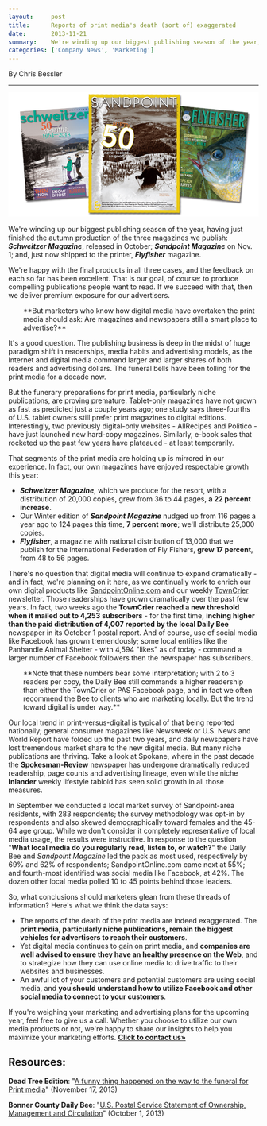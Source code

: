 ```yaml
---
layout:     post
title:      Reports of print media's death (sort of) exaggerated
date:       2013-11-21
summary:    We're winding up our biggest publishing season of the year, having just finished the autumn production of the three magazines we publish. Schweitzer Magazine, released in October; Sandpoint Magazine on Nov. 1; and, just now shipped to the printer, Flyfisher magazine. We're happy with the final products in all three cases, and the feedback on each so far has been excellent. Our goal, of course is to produce compelling publications people want to read. If we succeed with that, then we deliver premium exposure for our advertisers.
categories: ['Company News', 'Marketing']
---
```


By Chris Bessler

***

<a data-mediabox href="/images/w14covers.jpg"><img class="aligncenter" src="/images/w14covers.jpg" /></a>

We're winding up our biggest publishing season of the year, having just finished the autumn production of the three magazines we publish: <strong><em>Schweitzer Magazine</em></strong>, released in October; <strong><em>Sandpoint Magazine</em></strong> on Nov. 1; and, just now shipped to the printer, <strong><em>Flyfisher</em></strong> magazine.

We're happy with the final products in all three cases, and the feedback on each so far has been excellent. That is our goal, of course: to produce compelling publications people want to read. If we succeed with that, then we deliver premium exposure for our advertisers.

<p style="padding-left: 30px;"> **But marketers who know how digital media have overtaken the print media should ask: Are magazines and newspapers still a smart place to advertise?** </p>

It's a good question. The publishing business is deep in the midst of huge paradigm shift in readerships, media habits and advertising models, as the Internet and digital media command larger and larger shares of both readers and advertising dollars. The funeral bells have been tolling for the print media for a decade now.

But the funerary preparations for print media, particularly niche publications, are proving premature. Tablet-only magazines have not grown as fast as predicted just a couple years ago; one study says three-fourths of U.S. tablet owners still prefer print magazines to digital editions. Interestingly, two previously digital-only websites - AllRecipes and Politico - have just launched new hard-copy magazines. Similarly, e-book sales that rocketed up the past few years have plateaued - at least temporarily.

That segments of the print media are holding up is mirrored in our experience. In fact, our own magazines have enjoyed respectable growth this year:


- <em><strong> Schweitzer Magazine</strong></em>, which we produce for the resort, with a distribution of 20,000 copies, grew from 36 to 44 pages, <strong>a 22 percent increase</strong>.
- Our Winter edition of <em><strong>Sandpoint Magazine</strong></em> nudged up from 116 pages a year ago to 124 pages this time, <strong>7 percent more</strong>; we'll distribute 25,000 copies.
- <em><strong> Flyfisher</strong></em>, a magazine with national distribution of 13,000 that we publish for the International Federation of Fly Fishers, <strong>grew 17 percent</strong>, from 48 to 56 pages.

There's no question that digital media will continue to expand dramatically - and in fact, we're planning on it here, as we continually work to enrich our own digital products like <a title="Sandpoint Online for Sandpoint Idaho" href="http://sandpointonline.com" target="_blank">SandpointOnline.com</a> and our weekly <a title="Sandpoint Online's TownCrier newsletter" href="http://sandpointonline.com/towncrier" target="_blank">TownCrier</a> newsletter. Those readerships have grown dramatically over the past few years. In fact, two weeks ago the <strong>TownCrier reached a new threshold when it mailed out to 4,253 subscribers</strong> - for the first time, <strong>inching higher than the paid distribution of 4,007 reported by the local Daily Bee</strong> newspaper in its October 1 postal report. And of course, use of social media like Facebook has grown tremendously; some local entities like the Panhandle Animal Shelter - with 4,594 "likes" as of today - command a larger number of Facebook followers then the newspaper has subscribers.

<p style="padding-left: 30px;"> **Note that these numbers bear some interpretation; with 2 to 3 readers per copy, the Daily Bee still commands a higher readership than either the TownCrier or PAS Facebook page, and in fact we often recommend the Bee to clients who are marketing locally. But the trend toward digital is under way.** </p>

Our local trend in print-versus-digital is typical of that being reported nationally; general consumer magazines like Newsweek or U.S. News and World Report have folded up the past two years, and daily newspapers have lost tremendous market share to the new digital media. But many niche publications are thriving. Take a look at Spokane, where in the past decade the <strong>Spokesman-Review</strong> newspaper has undergone dramatically reduced readership, page counts and advertising lineage, even while the niche <strong>Inlander</strong> weekly lifestyle tabloid has seen solid growth in all those measures.

In September we conducted a local market survey of Sandpoint-area residents, with 283 respondents; the survey methodology was opt-in by respondents and also skewed demographically toward females and the 45-64 age group. While we don't consider it completely representative of local media usage, the results were instructive. In response to the question "<strong>What local media do you regularly read, listen to, or watch?</strong>" the Daily Bee and <em>Sandpoint Magazine</em> led the pack as most used, respectively by 69% and 62% of respondents; SandpointOnline.com came next at 55%; and fourth-most identified was social media like Facebook, at 42%. The dozen other local media polled 10 to 45 points behind those leaders.

So, what conclusions should marketers glean from these threads of information? Here's what we think the data says:

- The reports of the death of the print media are indeed exaggerated. The <strong>print media, particularly niche publications, remain the biggest vehicles for advertisers to reach their customers</strong>.
- Yet digital media continues to gain on print media, and <strong>companies are well advised to ensure they have an healthy presence on the Web</strong>, and to strategize how they can use online media to drive traffic to their websites and businesses.
- An awful lot of your customers and potential customers are using social media, and <strong>you should understand how to utilize Facebook and other social media to connect to your customers</strong>.

If you're weighing your marketing and advertising plans for the upcoming year, feel free to give us a call. Whether you choose to utilize our own media products or not, we're happy to share our insights to help you maximize your marketing efforts. <strong><a title="Contact Keokee" href="http://keokee.com/ContactUs.html" target="_blank">Click to contact us»</a></strong>

## Resources:

<strong>Dead Tree Edition</strong>: "<a title="A funny thing happened on the way to the funeral for Print media" href="http://deadtreeedition.blogspot.com/2013/11/a-funny-thing-happened-on-way-to.html" target="_blank">A funny thing happened on the way to the funeral for Print media</a>" (November 17, 2013)

<strong>Bonner County Daily Bee</strong>: "<a data-mediabox title="Postal Service statement of ciruclation" href="/images/DailyBeePostalReport_2013.png">U.S. Postal Service Statement of Ownership, Management and Circulation</a>" (October 1, 2013)